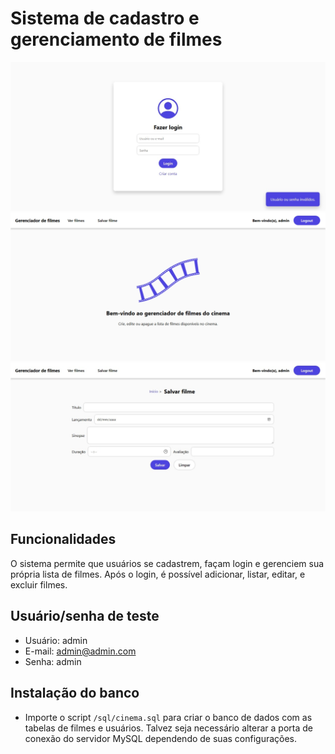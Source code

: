 # Sistema de cadastro e gerenciamento de filmes

![Login](img/image3.jpeg)
![Página inicial](img/image.png)
![Salvar filme](img/image2.jpeg)

## Funcionalidades

O sistema permite que usuários se cadastrem, façam login e gerenciem sua própria lista de filmes. Após o login, é possível adicionar, listar, editar, e excluir filmes.

## Usuário/senha de teste

- Usuário: admin
- E-mail: admin@admin.com
- Senha: admin

## Instalação do banco

- Importe o script `/sql/cinema.sql` para criar o banco de dados com as tabelas de filmes e usuários. Talvez seja necessário alterar a porta de conexão do servidor MySQL dependendo de suas configurações.
